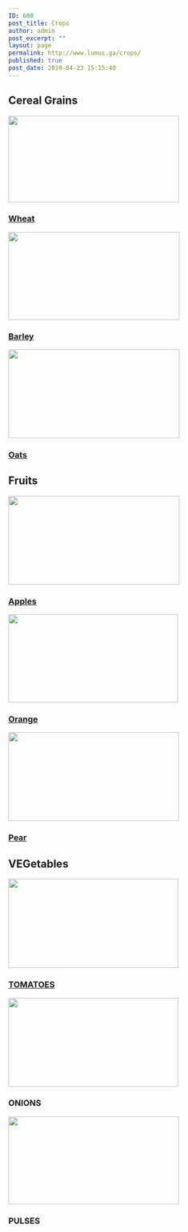```yaml
---
ID: 600
post_title: Crops
author: admin
post_excerpt: ""
layout: page
permalink: http://www.lumus.ga/crops/
published: true
post_date: 2019-04-23 15:15:40
---
```

<h2>Cereal Grains</h2>		
											<a href="http://www.lumus.ga/crops/wheat/ " data-elementor-open-lightbox="">
							<img width="341" height="173" src="http://www.lumus.ga/wp-content/uploads/2019/04/Wheat-Resized.jpg" alt="" srcset="http://www.lumus.ga/wp-content/uploads/2019/04/Wheat-Resized.jpg 341w, http://www.lumus.ga/wp-content/uploads/2019/04/Wheat-Resized-300x152.jpg 300w" sizes="(max-width: 341px) 100vw, 341px" />								</a>
			<h3><a href="http://www.lumus.ga/crops/wheat/ ">Wheat</a></h3>		
											<a href="http://www.lumus.ga/crops/barley/ " data-elementor-open-lightbox="">
							<img width="342" height="175" src="http://www.lumus.ga/wp-content/uploads/2019/04/Barley-Resized.png" alt="" srcset="http://www.lumus.ga/wp-content/uploads/2019/04/Barley-Resized.png 342w, http://www.lumus.ga/wp-content/uploads/2019/04/Barley-Resized-300x154.png 300w" sizes="(max-width: 342px) 100vw, 342px" />								</a>
			<h3><a href="http://www.lumus.ga/crops/barley/ ">Barley</a></h3>		
											<a href=" http://www.lumus.ga/crops/oats/" data-elementor-open-lightbox="">
							<img width="342" height="177" src="http://www.lumus.ga/wp-content/uploads/2019/04/Oats-Resized.jpg" alt="" srcset="http://www.lumus.ga/wp-content/uploads/2019/04/Oats-Resized.jpg 342w, http://www.lumus.ga/wp-content/uploads/2019/04/Oats-Resized-300x155.jpg 300w" sizes="(max-width: 342px) 100vw, 342px" />								</a>
			<h3><a href=" http://www.lumus.ga/crops/oats/">Oats</a></h3>		
			<h2>Fruits</h2>		
											<a href="http://www.lumus.ga/crops/crops-apples/" data-elementor-open-lightbox="">
							<img width="342" height="177" src="http://www.lumus.ga/wp-content/uploads/2019/04/Apples-Resized.jpg" alt="" srcset="http://www.lumus.ga/wp-content/uploads/2019/04/Apples-Resized.jpg 342w, http://www.lumus.ga/wp-content/uploads/2019/04/Apples-Resized-300x155.jpg 300w" sizes="(max-width: 342px) 100vw, 342px" />								</a>
			<h3><a href="http://www.lumus.ga/crops/crops-apples/">Apples</a></h3>		
											<a href="http://www.lumus.ga/crops/oranges/" data-elementor-open-lightbox="">
							<img width="339" height="176" src="http://www.lumus.ga/wp-content/uploads/2019/04/Oranges-Resized.jpg" alt="" srcset="http://www.lumus.ga/wp-content/uploads/2019/04/Oranges-Resized.jpg 339w, http://www.lumus.ga/wp-content/uploads/2019/04/Oranges-Resized-300x156.jpg 300w" sizes="(max-width: 339px) 100vw, 339px" />								</a>
			<h3><a href="http://www.lumus.ga/crops/oranges/">Orange</a></h3>		
											<a href="http://www.lumus.ga/crops/pears/" data-elementor-open-lightbox="">
							<img width="341" height="177" src="http://www.lumus.ga/wp-content/uploads/2019/04/Pears-resized.jpg" alt="" srcset="http://www.lumus.ga/wp-content/uploads/2019/04/Pears-resized.jpg 341w, http://www.lumus.ga/wp-content/uploads/2019/04/Pears-resized-300x156.jpg 300w" sizes="(max-width: 341px) 100vw, 341px" />								</a>
			<h3><a href="http://www.lumus.ga/crops/pears/">Pear</a></h3>		
			<h2>VEGetables</h2>		
											<a href=" http://www.lumus.ga/crops/tomatoes/" data-elementor-open-lightbox="">
							<img width="340" height="178" src="http://www.lumus.ga/wp-content/uploads/2019/04/Tomatoes-Resized-1.jpg" alt="" srcset="http://www.lumus.ga/wp-content/uploads/2019/04/Tomatoes-Resized-1.jpg 340w, http://www.lumus.ga/wp-content/uploads/2019/04/Tomatoes-Resized-1-300x157.jpg 300w" sizes="(max-width: 340px) 100vw, 340px" />								</a>
			<h3><a href=" http://www.lumus.ga/crops/tomatoes/">TOMATOES</a></h3>		
										<img width="340" height="177" src="http://www.lumus.ga/wp-content/uploads/2019/04/Onions-Resized.jpg" alt="" srcset="http://www.lumus.ga/wp-content/uploads/2019/04/Onions-Resized.jpg 340w, http://www.lumus.ga/wp-content/uploads/2019/04/Onions-Resized-300x156.jpg 300w" sizes="(max-width: 340px) 100vw, 340px" />											
			<h3>ONIONS</h3>		
										<img width="341" height="175" src="http://www.lumus.ga/wp-content/uploads/2019/04/Pulses-Resized.jpg" alt="" srcset="http://www.lumus.ga/wp-content/uploads/2019/04/Pulses-Resized.jpg 341w, http://www.lumus.ga/wp-content/uploads/2019/04/Pulses-Resized-300x154.jpg 300w" sizes="(max-width: 341px) 100vw, 341px" />											
			<h3>PULSES<br></h3>
